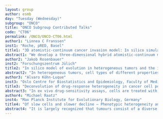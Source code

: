```yaml
---
layout: group
author: esmb
day: "Tuesday (Wednesday)"
subgroup: "ONCO"
title: "ONCO Subgroup Contributed Talks"
code: "CT06"
permalink: /ONCO/ONCO-CT06.html
author1: "Linnea C Franssen"
inst1: "Roche, pRED, Basel"
title1: "3D atomistic-continuum cancer invasion model: In silico simulations of an in vitro organotypic invasion assay"
abstract1: "We develop a three-dimensional hybrid atomistic-continuum model that describes the invasive growth dynamics of individual cancer cells in tissue. The framework explicitly accounts for phenotypic variation by distinguishing between cancer cells of an epithelial-like and a mesenchymal-like phenotype. It also describes mutations between these cell phenotypes in the form of epithelial-mesenchymal transition (EMT) and its reverse process mesenchymal-epithelial transition (MET). The model consists of a hybrid system of partial and stochastic differential equations that describe the evolution of epithelial-like and mesenchymal-like cancer cells, respectively, under the consideration of matrix-degrading enzyme concentrations and the extracellular matrix density. With the help of inverse parameter estimation and a sensitivity analysis, this three-dimensional model is then calibrated to an in vitro organotypic invasion assay experiment of oral squamous cell carcinoma cells."
author2: "Jakob Rosenbauer"
inst2: "Forschungszentrum Jülich"
title2: "In silico model of evolution in heterogeneous tumors and the influence of the microenvironment"
abstract2: "In heterogeneous tumors, cell types of different properties compete over the available resources, that are nutrients and space. Rapid expansion leads to solid stress in in-vivo tumors that can collapse blood vessels, which together with angiogenesis leads to fluctuations in nutrient availability. Here, we observe the influence of such fluctuations on tumor evolution.We developed a 3D computational model that simulates the evolutionary trajectories of an evolving tumor. Cell motility and cell-cell adhesion are observed as free evolving parameters in tumor cells that grow in a medium of surrounding cells. A nutrient dependent cell cycle is introduced and constant and dynamic nutrient surroundings are compared.We find an evolutionary advantage of low adhesion cells independent of the surrounding. Furthermore we find a dependency between the evolution speed and the frequency of the nutrient fluctuations, with a significant increase of evolutionary speed for a frequency domain."
author3: "Alvaro Köhn-Luque"
inst3: "Oslo Centre for Biostatistics and Epidemiology, Faculty of Medicine, University of Oslo"
title3: "Deconvolution of drug-response heterogeneity in cancer cell populations"
abstract3: "In ex vivo drug-sensitivity assays, cells are treated with varying drug concentrations and viable cells are measured at one or more time points. Viability curves, and their characteristics (e.g. IC50), allow comparing drug sensitivity across multiple drugs and cell samples. However, the interpretation of those curves is confounded by the presence of cellular heterogeneity in each sample. The presence of several subclones with different drug sensitivities results in an aggregated drug-sensitivity profile that does not represent the cell population complexity, and thus hinders the design of precise treatment strategies.Here we show how to infer on the presence of cellular subclones with differential drug response, using standard cell viability data at total population level. We build cell population dynamic models of the evolution of individual subclones over time and dose. We estimate the number of subclones, their mixture frequencies and drug-response profiles. We validate our methodology on data from admixtures of synthetic and actual cancer cells at known frequencies. Finally, we explore the clinical usefulness of the method for multiple myeloma patients.This is joint work with J. Foo, K. Leder, A. Frigessi, E.M. Myklebust, J. Noory, S. Mumenthaler, D.S. Tadele, M. Giliberto, F. Schjesvold,  J. Enserink and K. Tasken."
author4: "Michael Raatz"
inst4: "Max Planck Institute for Evolutionary Biology, Germany"
title4: "Of slow cells and slower decline – Phenotypic heterogeneity and treatment type in cancer"
abstract4: "It is largely recognized that tumours consist of a diverse population of cancer cells. Treatment exerts selection on the phenotype and may shift the distribution of characteristic functional traits within the population. Taking the underlying phenotypic trait distribution into account, given for example by the growth rate of individual cells, allows to predict and compare the performance of different treatment options. Here, we investigate how treatment that is either growth rate selective or unselective affects a population of cancer cells with diverse growth rates. We find that different treatment types result in different cancer cell population dynamics and trait distributions. Further, we find that accounting for phenotypic diversity allows to select optimal treatment patterns for specific targets. To increase the likelihood of tumour eradication, the maximum mortality should be exerted on the cancer cell population. If tumour eradication is not achievable, maximizing the time until relapse may be achieved by a very different treatment strategy that aims not for maximum cancer cell mortality but rather for a specific, desirable trait distribution. It thus becomes evident that combining a trait-based approach with considering the phenotypic diversity of cancer allows for mechanistic understanding of cancer dynamics and optimization of personalized treatment."
---
```

